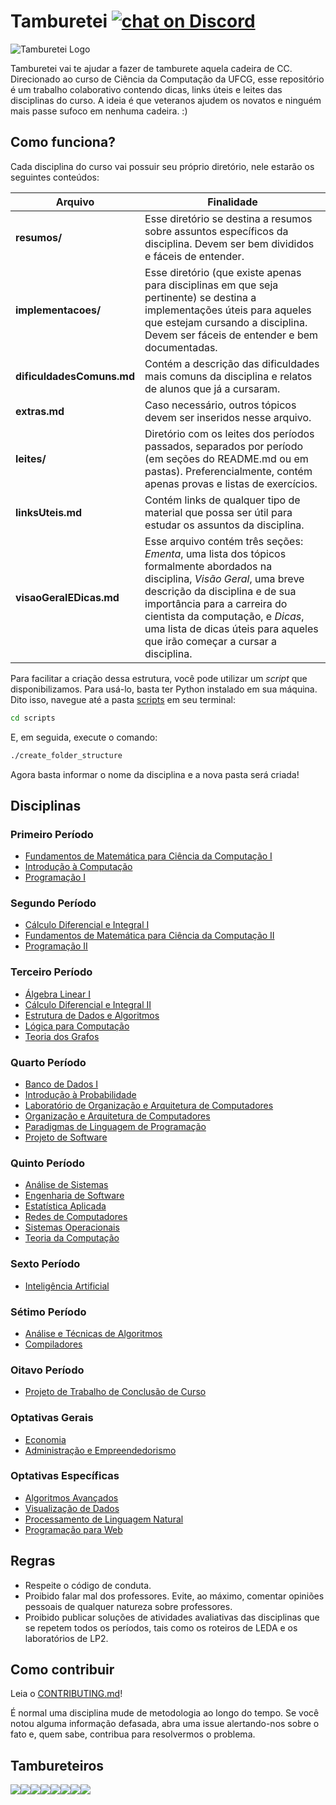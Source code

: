 
# Tamburetei [![chat on Discord](https://img.shields.io/discord/558293573494112257.svg?logo=discord)](https://discord.gg/UgR5WrY)
![Tamburetei Logo](https://i.imgur.com/FOgBKcI.png)

Tamburetei vai te ajudar a fazer de tamburete aquela cadeira de CC. Direcionado ao curso de Ciência da Computação da UFCG, esse repositório é um trabalho colaborativo contendo dicas, links úteis e leites das disciplinas do curso. A ideia é que veteranos ajudem os novatos e ninguém mais passe sufoco em nenhuma cadeira. :)


## Como funciona?

Cada disciplina do curso vai possuir seu próprio diretório, nele estarão os seguintes conteúdos:

Arquivo | Finalidade
------- | -----------
**resumos/** | Esse diretório se destina a resumos sobre assuntos específicos da disciplina. Devem ser bem divididos e fáceis de entender.
**implementacoes/** | Esse diretório (que existe apenas para disciplinas em que seja pertinente) se destina a implementações úteis para aqueles que estejam cursando a disciplina. Devem ser fáceis de entender e bem documentadas.
**dificuldadesComuns.md** | Contém a descrição das dificuldades mais comuns da disciplina e relatos de alunos que já a cursaram.
**extras.md** | Caso necessário, outros tópicos devem ser inseridos nesse arquivo.
**leites/** | Diretório com os leites dos períodos passados, separados por período (em seções do README.md ou em pastas). Preferencialmente, contém apenas provas e listas de exercícios.
**linksUteis.md** | Contém links de qualquer tipo de material que possa ser útil para estudar os assuntos da disciplina.
**visaoGeralEDicas.md** | Esse arquivo contém três seções: *Ementa*, uma lista dos tópicos formalmente abordados na disciplina, *Visão Geral*, uma breve descrição da disciplina e de sua importância para a carreira do cientista da computação, e *Dicas*, uma lista de dicas úteis para aqueles que irão começar a cursar a disciplina.

Para facilitar a criação dessa estrutura, você pode utilizar um *script* que disponibilizamos. Para usá-lo, basta ter Python instalado em sua máquina. Dito isso, navegue até a pasta [scripts](scripts/) em seu terminal:

```sh
cd scripts
```

E, em seguida, execute o comando:
```sh
./create_folder_structure
```

Agora basta informar o nome da disciplina e a nova pasta será criada!


## Disciplinas

### Primeiro Período

- [Fundamentos de Matemática para Ciência da Computação I](fmcc1)
- [Introdução à Computação](ic)
- [Programação I](prog1)

### Segundo Período

- [Cálculo Diferencial e Integral I](calculo1)
- [Fundamentos de Matemática para Ciência da Computação II](fmcc2)
- [Programação II](prog2)

### Terceiro Período

- [Álgebra Linear I](linear)
- [Cálculo Diferencial e Integral II](calculo2)
- [Estrutura de Dados e Algoritmos](eda)
- [Lógica para Computação](logica)
- [Teoria dos Grafos](grafos)

### Quarto Período

- [Banco de Dados I](bd)
- [Introdução à Probabilidade](probabilidade)
- [Laboratório de Organização e Arquitetura de Computadores](loac)
- [Organização e Arquitetura de Computadores](oac)
- [Paradigmas de Linguagem de Programação](plp)
- [Projeto de Software](psoft)

### Quinto Período

- [Análise de Sistemas](as)
- [Engenharia de Software](es)
- [Estatística Aplicada](estatistica)
- [Redes de Computadores](redes)
- [Sistemas Operacionais](so)
- [Teoria da Computação](tc)

### Sexto Período

- [Inteligência Artificial](ia)

### Sétimo Período

- [Análise e Técnicas de Algoritmos](atal)
- [Compiladores](compiladores)

### Oitavo Período

- [Projeto de Trabalho de Conclusão de Curso](ptcc)

### Optativas Gerais

- [Economia](economia)
- [Administração e Empreendedorismo](administracao)

### Optativas Específicas

- [Algoritmos Avançados](aa)
- [Visualização de Dados](visu)
- [Processamento de Linguagem Natural](pln)
- [Programação para Web](progweb)

## Regras

- Respeite o código de conduta.
- Proibido falar mal dos professores. Evite, ao máximo, comentar opiniões pessoais de qualquer natureza sobre professores.
- Proibido publicar soluções de atividades avaliativas das disciplinas que se repetem todos os períodos, tais como os roteiros de LEDA e os laboratórios de LP2.


## Como contribuir

Leia o [CONTRIBUTING.md](CONTRIBUTING.md)!

É normal uma disciplina mude de metodologia ao longo do tempo. Se você notou alguma informação defasada, abra uma issue alertando-nos sobre o fato e, quem sabe, contribua para resolvermos o problema.


## Tambureteiros

[![](https://sourcerer.io/fame/thayannevls/OpenDevUFCG/Tamburetei/images/0)](https://sourcerer.io/fame/thayannevls/OpenDevUFCG/Tamburetei/links/0)[![](https://sourcerer.io/fame/thayannevls/OpenDevUFCG/Tamburetei/images/1)](https://sourcerer.io/fame/thayannevls/OpenDevUFCG/Tamburetei/links/1)[![](https://sourcerer.io/fame/thayannevls/OpenDevUFCG/Tamburetei/images/2)](https://sourcerer.io/fame/thayannevls/OpenDevUFCG/Tamburetei/links/2)[![](https://sourcerer.io/fame/thayannevls/OpenDevUFCG/Tamburetei/images/3)](https://sourcerer.io/fame/thayannevls/OpenDevUFCG/Tamburetei/links/3)[![](https://sourcerer.io/fame/thayannevls/OpenDevUFCG/Tamburetei/images/4)](https://sourcerer.io/fame/thayannevls/OpenDevUFCG/Tamburetei/links/4)[![](https://sourcerer.io/fame/thayannevls/OpenDevUFCG/Tamburetei/images/5)](https://sourcerer.io/fame/thayannevls/OpenDevUFCG/Tamburetei/links/5)[![](https://sourcerer.io/fame/thayannevls/OpenDevUFCG/Tamburetei/images/6)](https://sourcerer.io/fame/thayannevls/OpenDevUFCG/Tamburetei/links/6)[![](https://sourcerer.io/fame/thayannevls/OpenDevUFCG/Tamburetei/images/7)](https://sourcerer.io/fame/thayannevls/OpenDevUFCG/Tamburetei/links/7)
